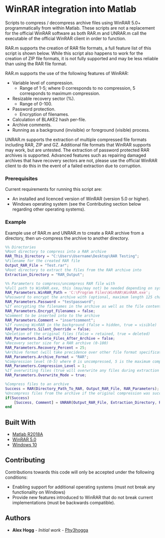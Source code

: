 # WinRAR integration into Matlab

Scripts to compress / decompress archive files using WinRAR 5.0+ programmatically from within Matlab. These scripts are not a replacement for the official WinRAR software as both RAR.m and UNRAR.m call the executable of the official WinRAR client in order to function.

RAR.m supports the creation of RAR file formats, a full feature list of this script is shown below. While this script also happens to work for the creation of ZIP file formats, it is not fully supported and may be less reliable than using the RAR file format. 

RAR.m supports the use of the following features of WinRAR:
* Variable level of compression.
	* Range of 1-5; where 0 corresponds to no compression, 5 corresponds to maximum compression.
* Resizable recovery sector (%).
	* Range of 0-100.
* Password protection.
	* Encryption of filenames.
* Calculation of BLAKE2 hash per-file.
* Archive comments.
* Running as a background (invisible) or foreground (visible) process.

UNRAR.m supports the extraction of multiple compressed file formats including RAR, ZIP and GZ. Additional file formats that WinRAR supports may work, but are untested. The extraction of password protected RAR archives is supported. Advanced features such as repairing damaged archives that have recovery sectors are not, please use the official WinRAR client to do this in the event of a failed extraction due to corruption.

### Prerequisites

Current requirements for running this script are:
* An installed and licenced version of WinRAR (version 5.0 or higher).
* Windows operating system (see the Contributing section below regarding other operating systems).

### Example

Example use of RAR.m and UNRAR.m to create a RAR archive from a directory, then un-compress the archive to another directory. 

```matlab
%% Directories
%Root directory to compress into a RAR archive
RAR_This_Directory = "C:\Users\Username\Desktop\RAR Testing";
%Filename for the created RAR file
Output_RAR_File = "Test.rar";
%Root directory to extract the files from the RAR archive into
Extraction_Directory = "RAR_Output";

%% Parameters to compress/uncompress RAR file with
%Full path to WinRAR.exe, this (may/may not) be needed depending on system enviroment variables
RAR_Parameters.WinRAR_Path = 'C:\Program Files\WinRAR\WinRAR.exe';
%Password to encrypt the archive with (optional, maximum length 125 characters due to WinRAR constraints)
RAR_Parameters.Password = "testpassword";
%If encrypting the filenames in the archive as well as the file contents
RAR_Parameters.Encrypt_Filenames = false;
%Comment to be inserted into to the archive
RAR_Parameters.Comment = "insertcomment";
%If running WinRAR in the background (false = hidden, true = visible)
RAR_Parameters.Silent_Override = false;
%Deletion of the original files (false = retained, true = deleted)
RAR_Parameters.Delete_Files_After_Archive = false;
%Recovery sector size for a RAR archive (0-100)
RAR_Parameters.Recovery_Percent = 25;
%Archive format (will take precidence over other file format specificatons such as in the archive filename)
RAR_Parameters.Archive_Format = "RAR";
%Compression level (0-5) where 0 is uncompressed, 5 is the maximum compression
RAR_Parameters.Compression_Level = 1;
%If overwriting files (true will overwrite any files during extraction of an archive, false will stop extraction and prompt)
RAR_Parameters.Overwrite_Mode = true;

%Compress files to an archive
Success = RAR(Directory_Path_To_RAR, Output_RAR_File, RAR_Parameters);
%Uncompress files from the archive if the original compression was successful
if(Success)
    [Success, Comment] = UNRAR(Output_RAR_File, Extraction_Directory, RAR_Parameters);
end
```

## Built With

* [Matlab R2018A](https://www.mathworks.com/products/matlab.html)
* [WinRAR 5.0](https://www.rarlab.com/)
* [Windows 10](https://www.microsoft.com/en-gb/software-download/windows10)

## Contributing

Contributions towards this code will only be accepted under the following conditions:
* Enabling support for additional operating systems (must not break any functionality on Windows)
* Provide new features introduced to WinRAR that do not break current implementations (must be backwards compatible).

## Authors

* **Alex Hogg** - *Initial work* - [Phy3hogga](https://github.com/Phy3hogga)